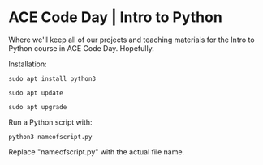 # ACE Code Day | Intro to Python
Where we'll keep all of our projects and teaching materials for the Intro to Python course in ACE Code Day. Hopefully. 

Installation:

`sudo apt install python3`

`sudo apt update`

`sudo apt upgrade`

Run a Python script with:

`python3 nameofscript.py`

Replace "nameofscript.py" with the actual file name.

